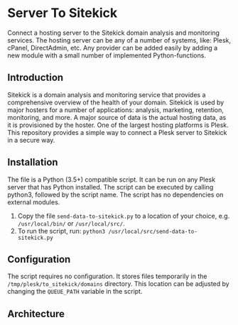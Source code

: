 # Server To Sitekick
Connect a hosting server to the Sitekick domain analysis and monitoring services. The hosting server can be any of a
number of systems, like: Plesk, cPanel, DirectAdmin, etc. Any provider can be added easily by adding a new module with 
a small number of implemented Python-functions.

## Introduction
Sitekick is a domain analysis and monitoring service that provides a comprehensive overview of the health of your domain.
Sitekick is used by major hosters for a number of applications: analysis, marketing, retention, monitoring, and more.
A major source of data is the actual hosting data, as it is provisioned by the hoster. One of the largest hosting
platforms is Plesk. 
This repository provides a simple way to connect a Plesk server to Sitekick in a secure way.

## Installation
The file is a Python (3.5+) compatible script. It can be run on any Plesk server that has Python installed. The script
can be executed by calling python3, followed by the script name. The script has no dependencies on external modules. 
1. Copy the file `send-data-to-sitekick.py` to a location of your choice, e.g. `/usr/local/bin/` or
`/usr/local/src/`.
2. To run the script, run: `python3 /usr/local/src/send-data-to-sitekick.py`

## Configuration
The script requires no configuration. It stores files temporarily in the `/tmp/plesk/to_sitekick/domains` directory.
This location can be adjusted by changing the `QUEUE_PATH` variable in the script.

## Architecture

